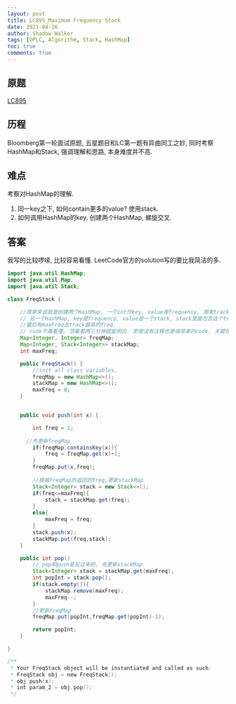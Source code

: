 ```yaml
---
layout: post
title: LC895_Maximum Frequency Stack
date: 2021-04-26
author: Shadow Walker
tags: [OPLC, Algorithm, Stack, HashMap]
toc: true
comments: true
---
```


## 原题
[LC895](https://leetcode.com/problems/maximum-frequency-stack/)
## 历程

Bloomberg第一轮面试原题, 五星题目和LC第一题有异曲同工之妙, 同时考察HashMap和Stack, 强调理解和思路, 本身难度并不高. 

## 难点

考察对HashMap的理解.  

1. 同一key之下, 如何contain更多的value?  使用stack. 
2. 如何调用HashMap的key.  创建两个HashMap, 螺旋交叉. 

## 答案

我写的比较啰嗦, 比较容易看懂.  LeetCode官方的solution写的要比我简洁的多. 

```java
import java.util.HashMap;
import java.util.Map;
import java.util.Stack;

class FreqStack {

	//简单来说就是创建两个HashMap, 一个int作key, value是frequency, 用来track 每个int的frequency. 
	// 另一个HashMap, key是frequency, value是一个stack, stack里面包含这个frequency的所有int. 
	//最后有maxFreq去track最高的freq.  
	// code不难看懂, 顶着看两三分钟就能明白. 即使没有注释也是很简单的code. 关键在于这道题的思路, 考察对HashMap的理解. 
    Map<Integer, Integer> freqMap;
    Map<Integer, Stack<Integer>> stackMap;
    int maxFreq;

    public FreqStack() {
    	//init all class variables. 
        freqMap = new HashMap<>();
        stackMap = new HashMap<>();
        maxFreq = 0;
    }


    public void push(int x) {

        int freq = 1;
	  
	  //先更新freqMap
        if(freqMap.containsKey(x)){
            freq = freqMap.get(x)+1;
        }
        freqMap.put(x,freq);
        
        //根据freqMap的返回的freq,更新stackMap
        Stack<Integer> stack = new Stack<>();
        if(freq<=maxFreq){
            stack = stackMap.get(freq);
        }
        else{
            maxFreq = freq;
        }
        stack.push(x);
        stackMap.put(freq,stack);
    }

    public int pop() 
    	// pop和push是反过来的, 先更新stackMap
        Stack<Integer> stack = stackMap.get(maxFreq);
        int popInt = stack.pop();
        if(stack.empty()){
            stackMap.remove(maxFreq);
            maxFreq--;
        }
        //更新freqMap
        freqMap.put(popInt,freqMap.get(popInt)-1);

        return popInt;
    }

}

/**
 * Your FreqStack object will be instantiated and called as such:
 * FreqStack obj = new FreqStack();
 * obj.push(x);
 * int param_2 = obj.pop();
 */
 ```